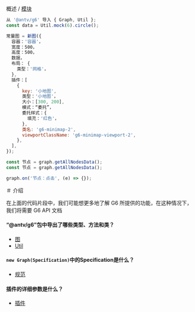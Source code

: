 概述 / [模块](modules.zh.md) 

 ````jsx 
 从 '@antv/g6' 导入 { Graph, Util }; 
 const data = Util.mock(6).circle(); 

 常量图 = 新图({ 
   容器：'容器'， 
   宽度：500， 
   高度：500， 
   数据， 
   布局： { 
     类型：'网格'， 
   }, 
   插件：[ 
     { 
       key: '小地图', 
       类型：'小地图'， 
       大小：[300, 200], 
       模式：“委托”， 
       委托样式：{ 
         填充：'红色'， 
       }, 
       类名: 'g6-minimap-2', 
       viewportClassName: 'g6-minimap-viewport-2', 
     }, 
   ], 
 }); 

 const 节点 = graph.getAllNodesData(); 
 const 节点 = graph.getAllNodesData(); 

 graph.on('节点：点击', (e) => {}); 
 ```` 

 ＃ 介绍 

 在上面的代码片段中，我们可能想更多地了解 G6 所提供的功能，在这种情况下，我们将需要 G6 API 文档 

 #### “@antv/g6”包中导出了哪些类型、方法和类？ 

 - [图](./classes/graph.Graph.zh.md) 
 - [Util](./module/utils.zh.md) 

 #### `new Graph(Specification)`中的Specification是什么？ 

 - [规范](./interfaces/types.Specification.zh.md) 

 #### 插件的详细参数是什么？ 

 - [插件](./modules/plugins.zh.md)